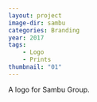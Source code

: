 ```yaml
---
layout: project
image-dir: sambu
categories: Branding
year: 2017
tags:
    - Logo
    - Prints
thumbnail: "01"
---
```


A logo for Sambu Group.